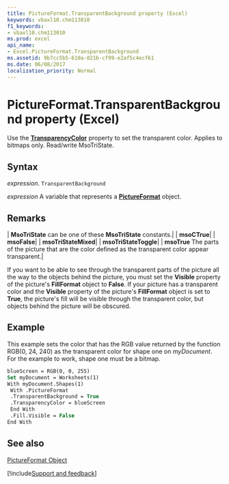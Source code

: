 ```yaml
---
title: PictureFormat.TransparentBackground property (Excel)
keywords: vbaxl10.chm113010
f1_keywords:
- vbaxl10.chm113010
ms.prod: excel
api_name:
- Excel.PictureFormat.TransparentBackground
ms.assetid: 9b7cc5b5-610a-821b-cf99-e2af5c4ecf61
ms.date: 06/08/2017
localization_priority: Normal
---
```



# PictureFormat.TransparentBackground property (Excel)

Use the  **[TransparencyColor](Excel.PictureFormat.TransparencyColor.md)** property to set the transparent color. Applies to bitmaps only. Read/write MsoTriState.


## Syntax

_expression_. `TransparentBackground`

_expression_ A variable that represents a **[PictureFormat](Excel.PictureFormat.md)** object.


## Remarks



| **MsoTriState** can be one of these **MsoTriState** constants.|
| **msoCTrue**|
| **msoFalse**|
| **msoTriStateMixed**|
| **msoTriStateToggle**|
| **msoTrue** The parts of the picture that are the color defined as the transparent color appear transparent.|

If you want to be able to see through the transparent parts of the picture all the way to the objects behind the picture, you must set the  **Visible** property of the picture's **FillFormat** object to **False**. If your picture has a transparent color and the **Visible** property of the picture's **FillFormat** object is set to **True**, the picture's fill will be visible through the transparent color, but objects behind the picture will be obscured.


## Example

This example sets the color that has the RGB value returned by the function RGB(0, 24, 240) as the transparent color for shape one on  _myDocument_. For the example to work, shape one must be a bitmap.


```vb
blueScreen = RGB(0, 0, 255) 
Set myDocument = Worksheets(1) 
With myDocument.Shapes(1) 
 With .PictureFormat 
 .TransparentBackground = True 
 .TransparencyColor = blueScreen 
 End With 
 .Fill.Visible = False 
End With
```


## See also


[PictureFormat Object](Excel.PictureFormat.md)

[!include[Support and feedback](~/includes/feedback-boilerplate.md)]